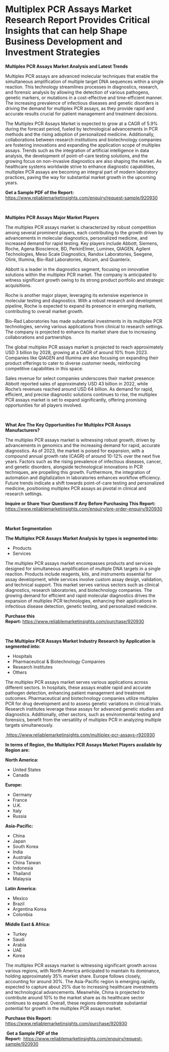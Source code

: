 <p><h1>Multiplex PCR Assays Market Research Report Provides Critical Insights that can help Shape Business Development and Investment Strategies</h1></p><p><strong>Multiplex PCR Assays Market Analysis and Latest Trends</strong></p>
<p><p>Multiplex PCR assays are advanced molecular techniques that enable the simultaneous amplification of multiple target DNA sequences within a single reaction. This technology streamlines processes in diagnostics, research, and forensic analysis by allowing the detection of various pathogens, genetic markers, or mutations in a cost-effective and time-efficient manner. The increasing prevalence of infectious diseases and genetic disorders is driving the demand for multiplex PCR assays, as they provide rapid and accurate results crucial for patient management and treatment decisions.</p><p>The Multiplex PCR Assays Market is expected to grow at a CAGR of 5.9% during the forecast period, fueled by technological advancements in PCR methods and the rising adoption of personalized medicine. Additionally, collaborations between research institutions and biotechnology companies are fostering innovations and expanding the application scope of multiplex assays. Trends such as the integration of artificial intelligence in data analysis, the development of point-of-care testing solutions, and the growing focus on non-invasive diagnostics are also shaping the market. As healthcare systems worldwide strive to enhance diagnostic capabilities, multiplex PCR assays are becoming an integral part of modern laboratory practices, paving the way for substantial market growth in the upcoming years.</p></p>
<p><strong>Get a Sample PDF of the Report:&nbsp;</strong> <a href="https://www.reliablemarketinsights.com/enquiry/request-sample/920930?utm_campaign=2199&utm_medium=2&utm_source=Github&utm_content=ia&utm_term=17042025&utm_id=multiplex-pcr-assays">https://www.reliablemarketinsights.com/enquiry/request-sample/920930</a></p>
<p>&nbsp;</p>
<p><strong>Multiplex PCR Assays Major Market Players</strong></p>
<p><p>The multiplex PCR assays market is characterized by robust competition among several prominent players, each contributing to the growth driven by advancements in molecular diagnostics, personalized medicine, and increased demand for rapid testing. Key players include Abbott, Siemens, Roche, Agena Bioscience, BD, PerkinElmer, Luminex, QIAGEN, Agilent Technologies, Meso Scale Diagnostics, Randox Laboratories, Seegene, Olink, Illumina, Bio-Rad Laboratories, Abcam, and Quanterix.</p><p>Abbott is a leader in the diagnostics segment, focusing on innovative solutions within the multiplex PCR market. The company is anticipated to witness significant growth owing to its strong product portfolio and strategic acquisitions. </p><p>Roche is another major player, leveraging its extensive experience in molecular testing and diagnostics. With a robust research and development pipeline, Roche is expected to expand its presence in emerging markets, contributing to overall market growth.</p><p>Bio-Rad Laboratories has made substantial investments in its multiplex PCR technologies, serving various applications from clinical to research settings. The company is projected to enhance its market share due to increasing collaborations and partnerships.</p><p>The global multiplex PCR assays market is projected to reach approximately USD 3 billion by 2028, growing at a CAGR of around 10% from 2023. Companies like QIAGEN and Illumina are also focusing on expanding their product offerings to cater to diverse customer needs, reinforcing competitive capabilities in this space.</p><p>Sales revenue for select companies underscores their market presence: Abbott reported sales of approximately USD 43 billion in 2022, while Roche’s revenues reached around USD 64 billion. As demand for rapid, efficient, and precise diagnostic solutions continues to rise, the multiplex PCR assays market is set to expand significantly, offering promising opportunities for all players involved.</p></p>
<p>&nbsp;</p>
<p><strong>What Are The Key Opportunities For Multiplex PCR Assays Manufacturers?</strong></p>
<p><p>The multiplex PCR assays market is witnessing robust growth, driven by advancements in genomics and the increasing demand for rapid, accurate diagnostics. As of 2023, the market is poised for expansion, with a compound annual growth rate (CAGR) of around 10-12% over the next five years. Factors such as the rising prevalence of infectious diseases, cancer, and genetic disorders, alongside technological innovations in PCR techniques, are propelling this growth. Furthermore, the integration of automation and digitalization in laboratories enhances workflow efficiency. Future trends indicate a shift towards point-of-care testing and personalized medicine, positioning multiplex PCR assays as pivotal in clinical and research settings.</p></p>
<p><strong>Inquire or Share Your Questions If Any Before Purchasing This Report:</strong> <a href="https://www.reliablemarketinsights.com/enquiry/pre-order-enquiry/920930?utm_campaign=2199&utm_medium=2&utm_source=Github&utm_content=ia&utm_term=17042025&utm_id=multiplex-pcr-assays">https://www.reliablemarketinsights.com/enquiry/pre-order-enquiry/920930</a></p>
<p>&nbsp;</p>
<p><strong>Market Segmentation</strong></p>
<p><strong>The Multiplex PCR Assays Market Analysis by types is segmented into:</strong></p>
<p><ul><li>Products</li><li>Services</li></ul></p>
<p><p>The multiplex PCR assays market encompasses products and services designed for simultaneous amplification of multiple DNA targets in a single reaction. Products include reagents, kits, and instruments essential for assay development, while services involve custom assay design, validation, and technical support. This market serves various sectors such as clinical diagnostics, research laboratories, and biotechnology companies. The growing demand for efficient and rapid molecular diagnostics drives the expansion of multiplex PCR technologies, enhancing their applications in infectious disease detection, genetic testing, and personalized medicine.</p></p>
<p><strong>Purchase this Report:&nbsp;</strong><a href="https://www.reliablemarketinsights.com/purchase/920930?utm_campaign=2199&utm_medium=2&utm_source=Github&utm_content=ia&utm_term=17042025&utm_id=multiplex-pcr-assays">https://www.reliablemarketinsights.com/purchase/920930</a></p>
<p>&nbsp;</p>
<p><strong>The Multiplex PCR Assays Market Industry Research by Application is segmented into:</strong></p>
<p><ul><li>Hospitals</li><li>Pharmaceutical & Biotechnology Companies</li><li>Research Institutes</li><li>Others</li></ul></p>
<p><p>The multiplex PCR assays market serves various applications across different sectors. In hospitals, these assays enable rapid and accurate pathogen detection, enhancing patient management and treatment outcomes. Pharmaceutical and biotechnology companies utilize multiplex PCR for drug development and to assess genetic variations in clinical trials. Research institutes leverage these assays for advanced genetic studies and diagnostics. Additionally, other sectors, such as environmental testing and forensics, benefit from the versatility of multiplex PCR in analyzing multiple targets simultaneously.</p></p>
<p><a href="https://www.reliablemarketinsights.com/multiplex-pcr-assays-r920930?utm_campaign=2199&utm_medium=2&utm_source=Github&utm_content=ia&utm_term=17042025&utm_id=multiplex-pcr-assays">&nbsp;https://www.reliablemarketinsights.com/multiplex-pcr-assays-r920930</a></p>
<p><strong>In terms of Region, the Multiplex PCR Assays Market Players available by Region are:</strong></p>
<p>
    <p> <strong> North America: </strong>
        <ul>
            <li>United States</li>
            <li>Canada</li>
        </ul>
        </p> 
    <p> <strong> Europe: </strong>
        <ul>
            <li>Germany</li>
            <li>France</li>
            <li>U.K.</li>
            <li>Italy</li>
            <li>Russia</li>
        </ul>
        </p> 
    <p> <strong> Asia-Pacific: </strong>
        <ul>
            <li>China</li>
            <li>Japan</li>
            <li>South Korea</li>
            <li>India</li>
            <li>Australia</li>
            <li>China Taiwan</li>
            <li>Indonesia</li>
            <li>Thailand</li>
            <li>Malaysia</li>
        </ul>
        </p> 
    <p> <strong> Latin America: </strong>
        <ul>
            <li>Mexico</li>
            <li>Brazil</li>
            <li>Argentina Korea</li>
            <li>Colombia</li>
        </ul>
        </p> 
    <p> <strong> Middle East & Africa: </strong>
        <ul>
            <li>Turkey</li>
            <li>Saudi</li>
            <li>Arabia</li>
            <li>UAE</li>
            <li>Korea</li>
        </ul>
    </p>
    </p>
<p><p>The multiplex PCR assays market is witnessing significant growth across various regions, with North America anticipated to maintain its dominance, holding approximately 35% market share. Europe follows closely, accounting for around 30%. The Asia-Pacific region is emerging rapidly, expected to capture about 25% due to increasing healthcare investments and technological advancements. Meanwhile, China is projected to contribute around 10% to the market share as its healthcare sector continues to expand. Overall, these regions demonstrate substantial potential for growth in the multiplex PCR assays market.</p></p>
<p><strong>Purchase this Report: </strong><a href="https://www.reliablemarketinsights.com/purchase/920930?utm_campaign=2199&utm_medium=2&utm_source=Github&utm_content=ia&utm_term=17042025&utm_id=multiplex-pcr-assays">https://www.reliablemarketinsights.com/purchase/920930</a></p>
<p>&nbsp;<strong>Get a Sample PDF of the Report:&nbsp;&nbsp;</strong><a href="https://www.reliablemarketinsights.com/enquiry/request-sample/920930?utm_campaign=2199&utm_medium=2&utm_source=Github&utm_content=ia&utm_term=17042025&utm_id=multiplex-pcr-assays">https://www.reliablemarketinsights.com/enquiry/request-sample/920930</a></p>
<p><strong></strong></p>
<p><p></p><p></p><p></p></p>